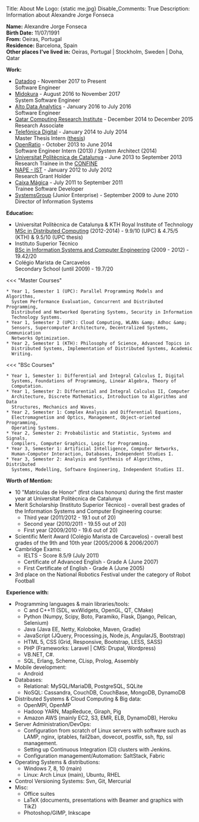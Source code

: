 Title: About Me
Logo: {static me.jpg}
Disable_Comments: True
Description: Information about Alexandre Jorge Fonseca

**Name:** Alexandre Jorge Fonseca  
**Birth Date:** 11/07/1991  
**From:** Oeiras, Portugal  
**Residence:** Barcelona, Spain  
**Other places I've lived in:** Oeiras, Portugal | Stockholm, Sweden | Doha, Qatar

**Work:**

* [Datadog](https://www.datadoghq.com) - November 2017 to Present  
  Software Engineer
* [Midokura](http://www.midokura.com) - August 2016 to November 2017  
  System Software Engineer
* [Alto Data Analytics](http://www.alto-analytics.com) - January 2016 to July 2016  
  Software Engineer
* [Qatar Computing Research Institute](http://www.qcri.com) - December 2014 to December 2015  
  Research Associate
* [Telefónica Digital](http://www.telefonica.com/en/digital/html/home/) - January 2014 to July 2014  
  Master Thesis Intern ([thesis](/projects/thesis/optimizing-synchronous-online-computation-graphs))  
* [OpenRatio](http://www.openratio.com) - October 2013 to June 2014  
  Software Engineer Intern (2013) / System Architect (2014)
* [Universitat Politècnica de Catalunya](http://upc.edu) - June 2013 to September 2013  
  Research Trainee in the [CONFINE](http://confine-project.eu)
* [NAPE - IST](http://nape.ist.utl.pt/) - January 2012 to July 2012  
  Research Grant Holder
* [Caixa Mágica](http://contribsoft.caixamagica.pt/wiki/bazaar2011) - July 2011 to September 2011  
  Trainee Software Developer
* [SystemsGroup](http://www.systems-group.org/#index) (Junior Enterprise) - September 2009 to June 2010  
  Director of Information Systems


**Education:**

* Universitat Politècnica de Catalunya & KTH Royal Institute of Technology  
  [MSc in Distributed Computing](http://www.kth.se/en/studies/programmes/master/em/emdc) (2012-2014) - 9.9/10 (UPC) & 4.75/5 (KTH) & 9.5/10 (UPC thesis)  
* Instituto Superior Técnico  
  [BSc in Information Systems and Computer Engineering](https://fenix.ist.utl.pt/cursos/leic-t/descricao?locale=en_EN) (2009 - 2012) - 19.42/20
* Colégio Marista de Carcavelos <br> Secondary School (until 2009) - 19.7/20


<<< "Master Courses"

    * Year 1, Semester 1 (UPC): Parallel Programming Models and Algorithms,
      System Performance Evaluation, Concurrent and Distributed Programming,
      Distributed and Networked Operating Systems, Security in Information
      Technology Systems.
    * Year 1, Semester 2 (UPC): Cloud Computing, WLANs &amp; Adhoc &amp;
      Sensors, Supercomputer Architecture, Decentralized Systems, Communication
      Networks Optimization.
    * Year 2, Semester 1 (KTH): Philosophy of Science, Advanced Topics in
      Distributed Systems, Implementation of Distributed Systems, Academic
      Writing.

<<< "BSc Courses"

    * Year 1, Semester 1: Differential and Integral Calculus I, Digital
      Systems, Foundations of Programming, Linear Algebra, Theory of
      Computation.
    * Year 1, Semester 2: Differential and Integral Calculus II, Computer
      Architecture, Discrete Mathematics, Introduction to Algorithms and Data
      Structures, Mechanics and Waves.
    * Year 2, Semester 1: Complex Analysis and Differential Equations,
      Electromagnetism and Optics, Management, Object-oriented Programming,
      Operating Systems.
    * Year 2, Semester 2: Probabilistic and Statistic, Systems and Signals,
      Compilers, Computer Graphics, Logic for Programming.
    * Year 3, Semester 1: Artificial Intelligence, Computer Networks,
      Human-Computer Interaction, Databases, Independent Studies I.
    * Year 3, Semester 2: Analysis and Synthesis of Algorithms, Distributed
      Systems, Modelling, Software Engineering, Independent Studies II.


**Worth of Mention:**

* 10 "Matrículas de Honor" (first class honours) during the first master year at Universitat Politècnica de Catalunya
* Merit Scholarship (Instituto Superior Técnico) - overall best grades of the Information Systems and Computer Engineering course:
	* Third year (2011/2012 - 19.1 out of 20)
	* Second year (2010/2011 - 19.55 out of 20)
	* First year (2009/2010 - 19.6 out of 20)
* Scientific Merit Award (Colégio Marista de Carcavelos) - overall best grades of the 9th and 10th year (2005/2006 &amp; 2006/2007)
* Cambridge Exams:
    * IELTS - Score 8.5/9 (July 2011)
    * Certificate of Advanced English - Grade A (June 2007)
    * First Certificate of English - Grade A (June 2005)
* 3rd place on the National Robotics Festival under the category of Robot Football

**Experience with:**

* Programming languages & main libraries/tools:
    * C and C++11 (SDL, wxWidgets, OpenGL, QT, CMake)
    * Python (Numpy, Scipy, Boto, Paramiko, Flask, Django, Pelican, Selenium)
    * Java (Java EE, Netty, Koloboke, Maven, Gradle)
    * JavaScript (JQuery, Processing.js, Node.js, AngularJS, Bootstrap)
    * HTML 5, CSS (Grid, Responsive, Bootstrap, LESS, SASS)
    * PHP (Frameworks: Laravel | CMS: Drupal, Wordpress)
    * VB.NET, C#.
    * SQL, Erlang, Scheme, CLisp, Prolog, Assembly
* Mobile development:
    * Android
* Databases:
    * Relational: MySQL/MariaDB, PostgreSQL, SQLite
    * NoSQL: Cassandra, CouchDB, CouchBase, MongoDB, DynamoDB
* Distributed Systems & Cloud Computing & Big data:
    * OpenMPI, OpenMP
    * Hadoop YARN, MapReduce, Giraph, Pig
    * Amazon AWS (mainly EC2, S3, EMR, ELB, DynamoDB), Heroku
* Server Administration/DevOps:
    * Configuration from scratch of Linux servers with software such as LAMP, nginx, iptables, fail2ban, dovecot, postfix, ssh, ftp, ssl management.
    * Setting up Continuous Integration (CI) clusters with Jenkins.
    * Configuration management/Automation: SaltStack, Fabric
* Operating Systems & distributions:
    * Windows 7, 8, 10 (main)
    * Linux: Arch Linux (main), Ubuntu, RHEL
* Control Versioning Systems: Svn, Git, Mercurial
* Misc:
    * Office suites
    * LaTeX (documents, presentations with Beamer and graphics with TikZ)
    * Photoshop/GIMP, Inkscape
